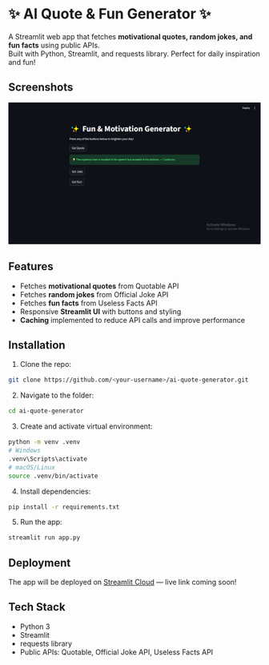 
# ✨ AI Quote & Fun Generator ✨

A Streamlit web app that fetches **motivational quotes, random jokes, and fun facts** using public APIs.  
Built with Python, Streamlit, and requests library. Perfect for daily inspiration and fun!

## Screenshots
![alt text](aiscreenshot-1.png)


## Features

- Fetches **motivational quotes** from Quotable API  
- Fetches **random jokes** from Official Joke API  
- Fetches **fun facts** from Useless Facts API  
- Responsive **Streamlit UI** with buttons and styling  
- **Caching** implemented to reduce API calls and improve performance
## Installation

1. Clone the repo:
```bash
git clone https://github.com/<your-username>/ai-quote-generator.git
```
2. Navigate to the folder:
```bash
cd ai-quote-generator
```
3. Create and activate virtual environment:
```bash
python -m venv .venv
# Windows
.venv\Scripts\activate
# macOS/Linux
source .venv/bin/activate
```
4. Install dependencies:
```bash
pip install -r requirements.txt
```
5. Run the app:
```bash
streamlit run app.py
```
## Deployment

The app will be deployed on [Streamlit Cloud](https://streamlit.io/cloud) — live link coming soon!



## Tech Stack
- Python 3  
- Streamlit  
- requests library  
- Public APIs: Quotable, Official Joke API, Useless Facts API


